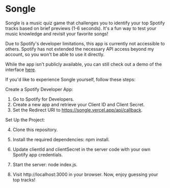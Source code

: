 # Songle

Songle is a music quiz game that challenges you to identify your top Spotify tracks based on brief previews (1-6 seconds). It's a fun way to test your music knowledge and revisit your favorite songs!

Due to Spotify's developer limitations, this app is currently not accessible to others. Spotify has not extended the necessary API access beyond my account, so you won't be able to use it directly.

While the app isn't publicly available, you can still check out a demo of the interface [here](https://youtu.be/CcKVk4x3zgg).

If you'd like to experience Songle yourself, follow these steps:

Create a Spotify Developer App:

1. Go to Spotify for Developers.
2. Create a new app and retrieve your Client ID and Client Secret.
3. Set the Redirect URI to https://songle.vercel.app/api/callback.

Set Up the Project:

4. Clone this repository.
5. Install the required dependencies: npm install.
6. Update clientId and clientSecret in the server code with your own Spotify app credentials.

7. Start the server: node index.js.
8. Visit http://localhost:3000 in your browser.
   Now, enjoy guessing your top tracks!
